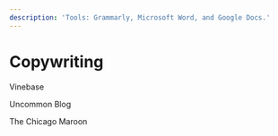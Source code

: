 ```yaml
---
description: 'Tools: Grammarly, Microsoft Word, and Google Docs.'
---
```


# Copywriting

Vinebase

Uncommon Blog

The Chicago Maroon

